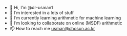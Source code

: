 - 👋 Hi, I’m @dr-usman1
- 👀 I’m interested in a lots of stuff
- 🌱 I’m currently learning arithmetic for machine learning
- 💞️ I’m looking to collaborate on online (MSDF) arithmetic
- 📫 How to reach me usman@chosun.ac.kr

<!---
dr-usman1/dr-usman1 is a ✨ special ✨ repository because its `README.md` (this file) appears on your GitHub profile.
You can click the Preview link to take a look at your changes.
--->
